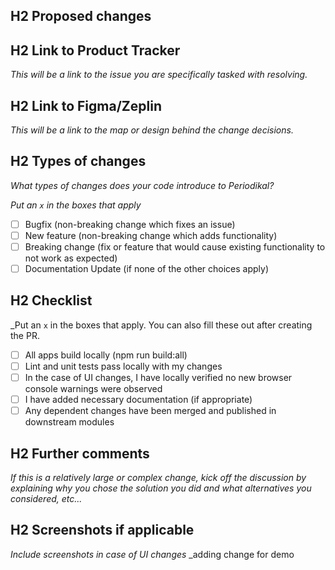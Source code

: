 ## H2 Proposed changes  
  
## H2 Link to Product Tracker  
*This will be a link to the issue you are specifically tasked with resolving.*  

## H2 Link to Figma/Zeplin

*This will be a link to the map or design behind the change decisions.*

## H2 Types of changes

*What types of changes does your code introduce to Periodikal?*

_Put an `x` in the boxes that apply_

- [ ] Bugfix (non-breaking change which fixes an issue)
- [ ] New feature (non-breaking change which adds functionality)
- [ ] Breaking change (fix or feature that would cause existing functionality to not work as expected)
- [ ] Documentation Update (if none of the other choices apply)

## H2 Checklist

_Put an `x` in the boxes that apply. You can also fill these out after creating the PR.

- [ ] All apps build locally (npm run build:all)
- [ ] Lint and unit tests pass locally with my changes
- [ ] In the case of UI changes, I have locally verified no new browser console warnings were observed
- [ ] I have added necessary documentation (if appropriate)
- [ ] Any dependent changes have been merged and published in downstream modules

## H2 Further comments

*If this is a relatively large or complex change, kick off the discussion by explaining why you chose the solution you did and what alternatives you considered, etc...*

## H2 Screenshots if applicable

*Include screenshots in case of UI changes*
_adding change for demo
